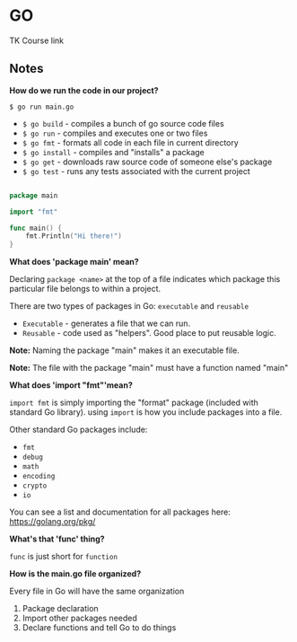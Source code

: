 # GO

TK Course link

## Notes

**How do we run the code in our project?**

```
$ go run main.go

```

* `$ go build` - compiles a bunch of go source code files
* `$ go run` - compiles and executes one or two files
* `$ go fmt` - formats all code in each file in current directory
* `$ go install` - compiles and "installs" a package
* `$ go get` - downloads raw source code of someone else's package
* `$ go test` -  runs any tests associated with the current project


```go

package main

import "fmt"

func main() {
	fmt.Println("Hi there!")
}

```

**What does 'package main' mean?**

Declaring `package <name>` at the top of a file indicates which package this particular file belongs to within a project.

There are two types of packages in Go: `executable` and `reusable`

* `Executable` - generates a file that we can run.
* `Reusable` - code used as "helpers". Good place to put reusable logic.

**Note:** Naming the package "main" makes it an executable file.

**Note:** The file with the package "main" must have a function named "main"

**What does 'import "fmt"'mean?**

`import fmt` is simply importing the "format" package (included with standard Go library). using `import` is how you include packages into a file.

Other standard Go packages include:

* `fmt`
* `debug`
* `math`
* `encoding`
* `crypto`
* `io`

You can see a list and documentation for all packages here: https://golang.org/pkg/ 

**What's that 'func' thing?**

`func` is just short for `function`

**How is the main.go file organized?**

Every file in Go will have the same organization

1. Package declaration
2. Import other packages needed
3. Declare functions and tell Go to do things
